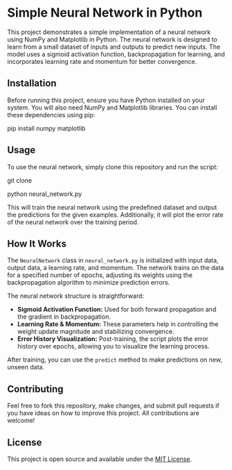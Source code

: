 # Simple Neural Network in Python

This project demonstrates a simple implementation of a neural network using NumPy and Matplotlib in Python. The neural network is designed to learn from a small dataset of inputs and outputs to predict new inputs. The model uses a sigmoid activation function, backpropagation for learning, and incorporates learning rate and momentum for better convergence.

## Installation

Before running this project, ensure you have Python installed on your system. You will also need NumPy and Matplotlib libraries. You can install these dependencies using pip:

pip install numpy matplotlib


## Usage

To use the neural network, simply clone this repository and run the script:

git clone [<repository-url>](https://github.com/sujaanr/Neural-Network.git)

python neural_network.py


This will train the neural network using the predefined dataset and output the predictions for the given examples. Additionally, it will plot the error rate of the neural network over the training period.

## How It Works

The `NeuralNetwork` class in `neural_network.py` is initialized with input data, output data, a learning rate, and momentum. The network trains on the data for a specified number of epochs, adjusting its weights using the backpropagation algorithm to minimize prediction errors.

The neural network structure is straightforward:
- **Sigmoid Activation Function:** Used for both forward propagation and the gradient in backpropagation.
- **Learning Rate & Momentum:** These parameters help in controlling the weight update magnitude and stabilizing convergence.
- **Error History Visualization:** Post-training, the script plots the error history over epochs, allowing you to visualize the learning process.

After training, you can use the `predict` method to make predictions on new, unseen data.

## Contributing

Feel free to fork this repository, make changes, and submit pull requests if you have ideas on how to improve this project. All contributions are welcome!

## License

This project is open source and available under the [MIT License](LICENSE).
